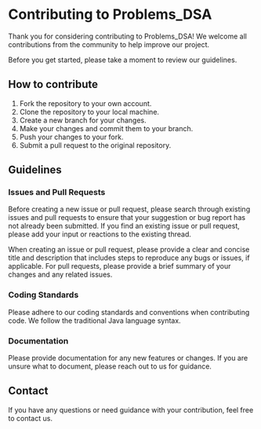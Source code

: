 # Contributing to Problems_DSA

Thank you for considering contributing to Problems_DSA! We welcome all contributions from the community to help improve our project.

Before you get started, please take a moment to review our guidelines.

## How to contribute

1. Fork the repository to your own account.
2. Clone the repository to your local machine.
3. Create a new branch for your changes.
4. Make your changes and commit them to your branch.
5. Push your changes to your fork.
6. Submit a pull request to the original repository.

## Guidelines

### Issues and Pull Requests

Before creating a new issue or pull request, please search through existing issues and pull requests to ensure that your suggestion or bug report has not already been submitted. If you find an existing issue or pull request, please add your input or reactions to the existing thread.

When creating an issue or pull request, please provide a clear and concise title and description that includes steps to reproduce any bugs or issues, if applicable. For pull requests, please provide a brief summary of your changes and any related issues.

### Coding Standards

Please adhere to our coding standards and conventions when contributing code. We follow the traditional Java language syntax.


### Documentation

Please provide documentation for any new features or changes. If you are unsure what to document, please reach out to us for guidance.

## Contact

If you have any questions or need guidance with your contribution, feel free to contact us.